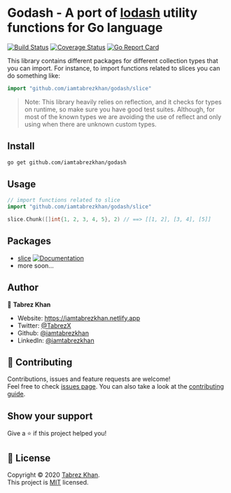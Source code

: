 # Godash - A port of [lodash](http://lodash.com/) utility functions for Go language

[![Build Status](https://travis-ci.org/iamtabrezkhan/godash.svg?branch=master)](https://travis-ci.org/iamtabrezkhan/godash)
[![Coverage Status](https://coveralls.io/repos/github/iamtabrezkhan/godash/badge.svg?branch=master)](https://coveralls.io/github/iamtabrezkhan/godash?branch=master)
[![Go Report Card](https://goreportcard.com/badge/github.com/iamtabrezkhan/godash)](https://goreportcard.com/report/github.com/iamtabrezkhan/godash)

This library contains different packages for different collection types that you can import. For instance, to import functions related to slices you can do something like:

```go
import "github.com/iamtabrezkhan/godash/slice"
```

> Note: This library heavily relies on reflection, and it checks for types on runtime, so make sure you have good test suites. Although, for most of the known types we are avoiding the use of reflect and only using when there are unknown custom types.

## Install

```sh
go get github.com/iamtabrezkhan/godash
```

## Usage

```go
// import functions related to slice
import "github.com/iamtabrezkhan/godash/slice"

slice.Chunk([]int{1, 2, 3, 4, 5}, 2) // ==> [[1, 2], [3, 4], [5]]
```

## Packages

- [slice](slice/README.md) [![Documentation](https://godoc.org/github.com/iamtabrezkhan/godash?status.svg)](http://godoc.org/github.com/iamtabrezkhan/godash/slice)
- more soon...

## Author

👤 **Tabrez Khan**

- Website: https://iamtabrezkhan.netlify.app
- Twitter: [@TabrezX](https://twitter.com/TabrezX)
- Github: [@iamtabrezkhan](https://github.com/iamtabrezkhan)
- LinkedIn: [@iamtabrezkhan](https://linkedin.com/in/iamtabrezkhan)

## 🤝 Contributing

Contributions, issues and feature requests are welcome!<br />Feel free to check [issues page](https://github.com/iamtabrezkhan/godash/issues). You can also take a look at the [contributing guide](https://github.com/iamtabrezkhan/godash/blob/master/CONTRIBUTING.md).

## Show your support

Give a ⭐️ if this project helped you!

## 📝 License

Copyright © 2020 [Tabrez Khan](https://github.com/iamtabrezkhan).<br />
This project is [MIT](LICENSE) licensed.
